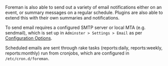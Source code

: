
Foreman is also able to send out a variety of email notifications either on an event, or summary messages on a regular schedule.  Plugins are also able to extend this with their own summaries and notifications.

To send email requires a configured SMTP server or local MTA (e.g. sendmail), which is set up in `Adminster > Settings > Email` as per [Configuration Options](/manuals/{{page.version}}/index.html#3.5.2ConfigurationOptions).

Scheduled emails are sent through rake tasks (reports:daily, reports:weekly, reports:monthly) run from cronjobs, which are configured in `/etc/cron.d/foreman`.
